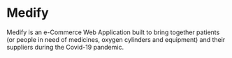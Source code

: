 # Medify
Medify is an e-Commerce Web Application built to bring together patients (or people in need of medicines, oxygen cylinders and equipment) and their suppliers during the Covid-19 pandemic.
